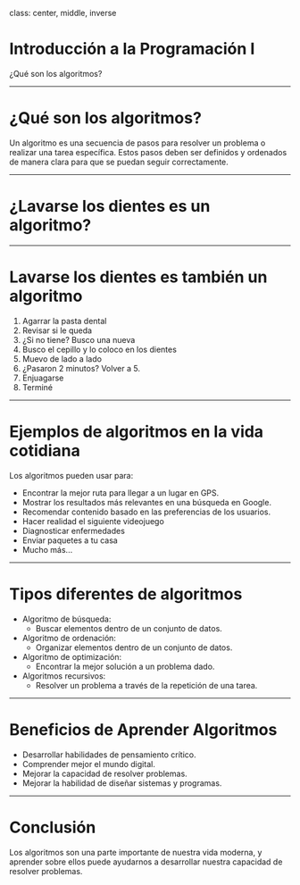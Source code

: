 class: center, middle, inverse

# Introducción a la Programación I
¿Qué son los algoritmos?

---

# ¿Qué son los algoritmos? 

Un algoritmo es una secuencia de pasos para resolver un problema o realizar una tarea específica. Estos pasos deben ser definidos y ordenados de manera clara para que se puedan seguir correctamente.

---
# ¿Lavarse los dientes es un algoritmo? 

---
# Lavarse los dientes es también un algoritmo

 1. Agarrar la pasta dental
 2. Revisar si le queda
 3. ¿Si no tiene? Busco una nueva
 4. Busco el cepillo y lo coloco en los dientes
 5. Muevo de lado a lado
 6.  ¿Pasaron 2 minutos?  Volver a 5.
 7.  Enjuagarse
 8. Terminé

---

# Ejemplos de algoritmos en la vida cotidiana
Los algoritmos  pueden usar para:
* Encontrar la mejor ruta para llegar a un lugar en GPS.
* Mostrar los resultados más relevantes en una búsqueda en Google.
* Recomendar contenido basado en las preferencias de los usuarios.
* Hacer realidad el siguiente videojuego
* Diagnosticar enfermedades
* Enviar paquetes a tu casa
* Mucho más...

---

# Tipos diferentes de algoritmos

* Algoritmo de búsqueda: 
	* Buscar elementos dentro de un conjunto de datos. 
* Algoritmo de ordenación: 
	* Organizar elementos dentro de un conjunto de datos. 
* Algoritmo de optimización: 
	* Encontrar la mejor solución a un problema dado.
* Algoritmos recursivos: 
	* Resolver un problema a través de la repetición de una tarea. 

---

# Beneficios de Aprender Algoritmos

* Desarrollar habilidades de pensamiento crítico. 
* Comprender mejor el mundo digital. 
* Mejorar la capacidad de resolver problemas.
* Mejorar la habilidad de diseñar sistemas y programas.

---

# Conclusión 

Los algoritmos son una parte importante de nuestra vida moderna, y aprender sobre ellos puede ayudarnos a desarrollar nuestra capacidad de resolver problemas.
